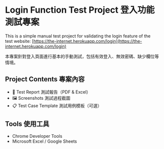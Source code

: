 
# Login Function Test Project 登入功能測試專案

This is a simple manual test project for validating the login feature of the test website:
[https://the-internet.herokuapp.com/login](https://the-internet.herokuapp.com/login)

本專案針對登入頁面進行基本的手動測試，包括有效登入、無效密碼、缺少欄位等情境。

## Project Contents 專案內容

- 📄 Test Report 測試報告（PDF & Excel）
- 🖼️ Screenshots 測試過程截圖
- 📋 Test Case Template 測試用例模板（可選）

## Tools 使用工具

- Chrome Developer Tools
- Microsoft Excel / Google Sheets
